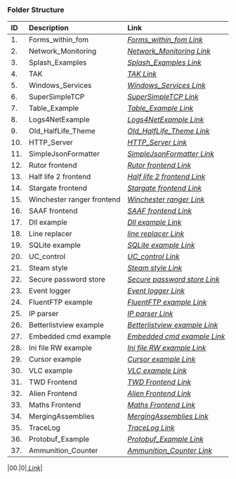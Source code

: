 ### Folder Structure

|ID|Description|Link|
| :------------| :------------ | :------------ |
|1.|Forms_within_fom|*[Forms_within_fom Link](https://github.com/Cale-Torino/Little_Apps/tree/main/1.%20C_Sharp/3.%20WinForms/1.%20Forms_within_fom)*|
|2.|Network_Monitoring|*[Network_Monitoring Link](https://github.com/Cale-Torino/Little_Apps/tree/main/1.%20C_Sharp/3.%20WinForms/2.%20Network_Monitoring/MJSniffer)*|
|3.|Splash_Examples|*[Splash_Examples Link](https://github.com/Cale-Torino/Little_Apps/tree/main/1.%20C_Sharp/3.%20WinForms/3.%20Splash_Examples)*|
|4.|TAK|*[TAK Link](https://github.com/Cale-Torino/Little_Apps/tree/main/1.%20C_Sharp/3.%20WinForms/4.%20TAK)*|
|5.|Windows_Services|*[Windows_Services Link](https://github.com/Cale-Torino/Little_Apps/tree/main/1.%20C_Sharp/3.%20WinForms/5.%20Windows_Services/ServiceConsoleApp)*|
|6.|SuperSimpleTCP|*[SuperSimpleTCP Link](https://github.com/Cale-Torino/Little_Apps/tree/main/1.%20C_Sharp/3.%20WinForms/6.%20SuperSimpleTCP)*|
|7.|Table_Example|*[Table_Example Link](https://github.com/Cale-Torino/Little_Apps/tree/main/1.%20C_Sharp/3.%20WinForms/7.%20Table_Example/TableListExample)*|
|8.|Logs4NetExample|*[Logs4NetExample Link](https://github.com/Cale-Torino/Little_Apps/tree/main/1.%20C_Sharp/3.%20WinForms/8.%20Logs4NetExample)*|
|9.|Old_HalfLife_Theme|*[Old_HalfLife_Theme Link](https://github.com/Cale-Torino/Little_Apps/tree/main/1.%20C_Sharp/3.%20WinForms/9.%20Old_HalfLife_Theme)*|
|10.|HTTP_Server|*[HTTP_Server Link](https://github.com/Cale-Torino/Little_Apps/tree/main/1.%20C_Sharp/3.%20WinForms/10.%20HTTP_Server/HTTPSERVER)*|
|11.|SimpleJsonFormatter|*[SimpleJsonFormatter Link](https://github.com/Cale-Torino/Little_Apps/tree/main/1.%20C_Sharp/3.%20WinForms/11.%20SimpleJsonFormatter)*|
|12.|Rutor frontend|*[Rutor frontend Link](https://github.com/Cale-Torino/Little_Apps/tree/main/1.%20C_Sharp/3.%20WinForms/12.%20Rutor_Frontend/Rutor_CSharp)*|
|13.|Half life 2 frontend|*[Half life 2 frontend Link](https://github.com/Cale-Torino/Little_Apps/tree/main/1.%20C_Sharp/3.%20WinForms/13.%20Half_Life_2/HL2_Media)*|
|14.|Stargate frontend|*[Stargate frontend Link](https://github.com/Cale-Torino/Little_Apps/tree/main/1.%20C_Sharp/3.%20WinForms/14.%20Stargate_Frontend/Stargate)*|
|15.|Winchester ranger frontend|*[Winchester ranger Link](https://github.com/Cale-Torino/Little_Apps/tree/main/1.%20C_Sharp/3.%20WinForms/15.%20Winchester_Ranger_Frontend/Winchester_Rangers)*|
|16.|SAAF frontend|*[SAAF frontend Link](https://github.com/Cale-Torino/Little_Apps/tree/main/1.%20C_Sharp/3.%20WinForms/16.%20SAAF_Frontend/SAAF)*|
|17.|Dll example|*[Dll example Link](https://github.com/Cale-Torino/Little_Apps/tree/main/1.%20C_Sharp/3.%20WinForms/17.%20Dll_Example/dll_Example)*|
|18.|Line replacer|*[line replacer Link](https://github.com/Cale-Torino/Little_Apps/tree/main/1.%20C_Sharp/3.%20WinForms/18.%20Line_Replacer/br_replacer)*|
|19.|SQLite example|*[SQLite example Link](https://github.com/Cale-Torino/Little_Apps/tree/main/1.%20C_Sharp/3.%20WinForms/19.%20SQLite_Example/sqlite_example)*|
|20.|UC_control|*[UC_control Link](https://github.com/Cale-Torino/Little_Apps/tree/main/1.%20C_Sharp/3.%20WinForms/20.%20UC_Control/UC_control)*|
|21.|Steam style|*[Steam style Link](https://github.com/Cale-Torino/Little_Apps/tree/main/1.%20C_Sharp/3.%20WinForms/21.%20Steam_style/Steam_Style)*|
|22.|Secure password store|*[Secure password store Link](https://github.com/Cale-Torino/Little_Apps/tree/main/1.%20C_Sharp/3.%20WinForms/22.%20Secure_Password_Store/secure_password_store)*|
|23.|Event logger|*[Event logger Link](https://github.com/Cale-Torino/Little_Apps/tree/main/1.%20C_Sharp/3.%20WinForms/23.%20Event_Logger/Event_Logger)*|
|24.|FluentFTP example|*[FluentFTP example Link](https://github.com/Cale-Torino/Little_Apps/tree/main/1.%20C_Sharp/3.%20WinForms/24.%20FluentFTP_Example/WindowsFormsFluentFTP)*|
|25.|IP parser|*[IP parser Link](https://github.com/Cale-Torino/Little_Apps/tree/main/1.%20C_Sharp/3.%20WinForms/25.%20IP_Parser/ip_parser)*|
|26.|Betterlistview example|*[Betterlistview example Link](https://github.com/Cale-Torino/Little_Apps/tree/main/1.%20C_Sharp/3.%20WinForms/26.%20Betterlistview_Example/betterlistview_example)*|
|27.|Embedded cmd example|*[Embedded cmd example Link](https://github.com/Cale-Torino/Little_Apps/tree/main/1.%20C_Sharp/3.%20WinForms/27.%20Embedded_Cmd_Example/embedcmd)*|
|28.|Ini file RW example|*[Ini file RW example Link](https://github.com/Cale-Torino/Little_Apps/tree/main/1.%20C_Sharp/3.%20WinForms/28.%20Ini_File_RW_Example/ini_reader_writer)*|
|29.|Cursor example|*[Cursor example Link](https://github.com/Cale-Torino/Little_Apps/tree/main/1.%20C_Sharp/3.%20WinForms/29.%20Cursor_Example/cursor)*|
|30.|VLC example|*[VLC example Link](https://github.com/Cale-Torino/Little_Apps/tree/main/1.%20C_Sharp/3.%20WinForms/30.%20VLC_Example/vlc_t)*|
|31.|TWD Frontend|*[TWD Frontend Link](https://github.com/Cale-Torino/Little_Apps/tree/main/1.%20C_Sharp/3.%20WinForms/31.%20TWD_Frontend/TWD)*|
|32.|Alien Frontend|*[Alien Frontend Link](https://github.com/Cale-Torino/Little_Apps/tree/main/1.%20C_Sharp/3.%20WinForms/32.%20Alien_Frontend/Alien)*|
|33.|Maths Frontend|*[Maths Frontend Link](https://github.com/Cale-Torino/Little_Apps/tree/main/1.%20C_Sharp/3.%20WinForms/33.%20Maths_Frontend/Maths_Testing_Application)*|
|34.|MergingAssemblies|*[MergingAssemblies Link](https://github.com/Cale-Torino/Little_Apps/tree/main/1.%20C_Sharp/3.%20WinForms/34.%20MergingAssemblies/MergingAssemblies)*|
|35.|TraceLog|*[TraceLog Link](https://github.com/Cale-Torino/Little_Apps/tree/main/1.%20C_Sharp/3.%20WinForms/35.%20TraceLog/TraceLog)*|
|36.|Protobuf_Example|*[Protobuf_Example Link](https://github.com/Cale-Torino/Little_Apps/tree/main/1.%20C_Sharp/3.%20WinForms/36.%20Protobuf_Example/Protobufexample)*|
|37.|Ammunition_Counter|*[Ammunition_Counter Link](https://github.com/Cale-Torino/Little_Apps/tree/main/1.%20C_Sharp/3.%20WinForms/37.%20Ammunition_Counter/AmmunitionCounter)*|

|00.|0|*[ Link]()*|
